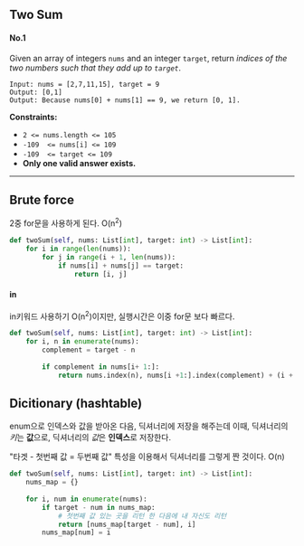 ## Two Sum
#### No.1

Given an array of integers `nums` and an integer `target`, return *indices of the two numbers such that they add up to  `target`*.

```
Input: nums = [2,7,11,15], target = 9
Output: [0,1]
Output: Because nums[0] + nums[1] == 9, we return [0, 1].
```

**Constraints:**
-   `2 <= nums.length <= 105`
-   `-109  <= nums[i] <= 109`
-   `-109  <= target <= 109`
-   **Only one valid answer exists.**

---

## Brute force
2중 for문을 사용하게 된다.
O(n<sup>2</sup>)
``` python
def twoSum(self, nums: List[int], target: int) -> List[int]:
    for i in range(len(nums)):
        for j in range(i + 1, len(nums)):
            if nums[i] + nums[j] == target:
                return [i, j]
```

#### in
in키워드 사용하기
O(n<sup>2</sup>)이지만, 실행시간은 이중 for문 보다 빠르다.
``` python
def twoSum(self, nums: List[int], target: int) -> List[int]:
	for i, n in enumerate(nums):
        complement = target - n
            
		if complement in nums[i+ 1:]:
			return nums.index(n), nums[i +1:].index(complement) + (i + 1)
```

## Dicitionary (hashtable)
enum으로 인덱스와 값을 받아온 다음, 딕셔너리에 저장을 해주는데 이때, 딕셔너리의 *키*는 **값**으로, 딕셔너리의 *값*은 **인덱스**로 저장한다.

"타겟 - 첫번째 값 = 두번째 값" 특성을 이용해서 딕셔너리를 그렇게 짠 것이다.
O(n)
``` python
def twoSum(self, nums: List[int], target: int) -> List[int]:
	nums_map = {}
        
	for i, num in enumerate(nums):
        if target - num in nums_map:
            # 첫번째 값 있는 곳을 리턴 한 다음에 내 자신도 리턴
            return [nums_map[target - num], i]
        nums_map[num] = i
```

